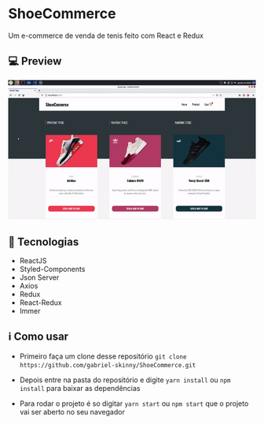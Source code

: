 # ShoeCommerce
Um e-commerce de venda de tenis feito com React e Redux

## :computer: Preview 

![Demo CountPages alpha](/preview.gif)


## :rocket: Tecnologias

- ReactJS
- Styled-Components
- Json Server
- Axios
- Redux
- React-Redux
- Immer

## :information_source: Como usar

  - Primeiro faça um clone desse repositório `git clone https://github.com/gabriel-skinny/ShoeCommerce.git`
  
  - Depois entre na pasta do repositório e digite `yarn install` ou `npm install` para baixar as dependências
  
  - Para rodar o projeto é so digitar `yarn start` ou `npm start` que o projeto vai ser aberto no seu navegador

